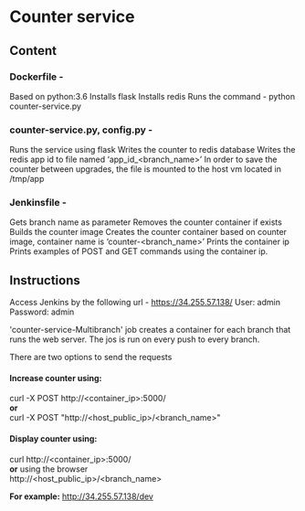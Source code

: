 # Counter service

## Content
### Dockerfile - 
Based on python:3.6
Installs flask
Installs redis
Runs the command - python counter-service.py

### counter-service.py, config.py - 
Runs the service using flask
Writes the counter to redis database 
Writes the redis app id to file named ‘app_id_<branch_name>’
In order to save the counter between upgrades, the file is mounted to the host vm located in /tmp/app 

### Jenkinsfile - 
Gets branch name as parameter
Removes the counter container if exists 
Builds the counter image
Creates the counter container based on counter image, container name is ‘counter-<branch_name>’
Prints the container ip
Prints examples of POST and GET commands using the container ip.

## Instructions
Access Jenkins by the following url - https://34.255.57.138/
User: admin
Password: admin

'counter-service-Multibranch' job creates a container for each 
branch that runs the web server. The jos is run on every push to 
every branch.

There are two options to send the requests

#### Increase counter using:  
curl -X POST http://<container_ip>:5000/  
**or**   
curl -X POST "http://<host_public_ip>/<branch_name>"
#### Display counter using:
curl http://<container_ip>:5000/   
**or** using the browser   
http://<host_public_ip>/<branch_name>  

**For example:**
http://34.255.57.138/dev









